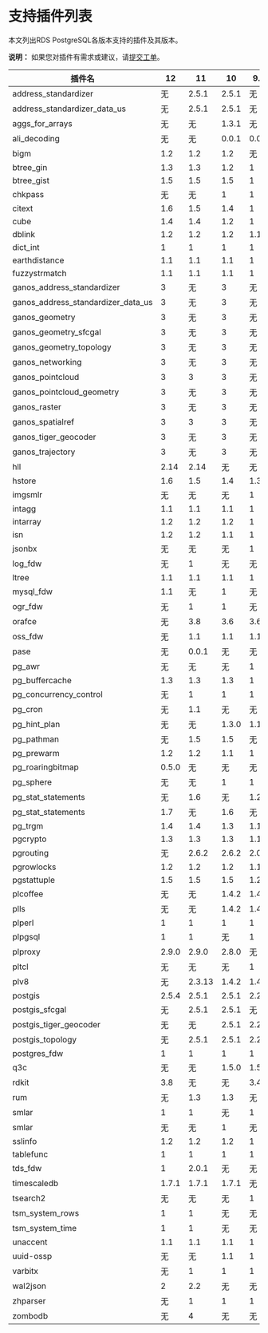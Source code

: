 # 支持插件列表

本文列出RDS PostgreSQL各版本支持的插件及其版本。

**说明：** 如果您对插件有需求或建议，请[提交工单](https://workorder-intl.console.aliyun.com/#/ticket/createIndex)。

|插件名|12|11|10|9.4|
|---|--|--|--|---|
|address\_standardizer|无|2.5.1|2.5.1|无|
|address\_standardizer\_data\_us|无|2.5.1|2.5.1|无|
|aggs\_for\_arrays|无|无|1.3.1|无|
|ali\_decoding|无|无|0.0.1|0.0.1|
|bigm|1.2|1.2|1.2|无|
|btree\_gin|1.3|1.3|1.2|1|
|btree\_gist|1.5|1.5|1.5|1|
|chkpass|无|无|1|1|
|citext|1.6|1.5|1.4|1|
|cube|1.4|1.4|1.2|1|
|dblink|1.2|1.2|1.2|1.1|
|dict\_int|1|1|1|1|
|earthdistance|1.1|1.1|1.1|1|
|fuzzystrmatch|1.1|1.1|1.1|1|
|ganos\_address\_standardizer|3|无|3|无|
|ganos\_address\_standardizer\_data\_us|3|无|3|无|
|ganos\_geometry|3|无|3|无|
|ganos\_geometry\_sfcgal|3|无|3|无|
|ganos\_geometry\_topology|3|无|3|无|
|ganos\_networking|3|无|3|无|
|ganos\_pointcloud|3|3|3|无|
|ganos\_pointcloud\_geometry|3|无|3|无|
|ganos\_raster|3|无|3|无|
|ganos\_spatialref|3|3|3|无|
|ganos\_tiger\_geocoder|3|无|3|无|
|ganos\_trajectory|3|无|3|无|
|hll|2.14|2.14|无|无|
|hstore|1.6|1.5|1.4|1.3|
|imgsmlr|无|无|无|1|
|intagg|1.1|1.1|1.1|1|
|intarray|1.2|1.2|1.2|1|
|isn|1.2|1.2|1.1|1|
|jsonbx|无|无|无|1|
|log\_fdw|无|1|无|无|
|ltree|1.1|1.1|1.1|1|
|mysql\_fdw|1.1|无|1|无|
|ogr\_fdw|无|1|1|无|
|orafce|无|3.8|3.6|3.6|
|oss\_fdw|无|1.1|1.1|1.1|
|pase|无|0.0.1|无|无|
|pg\_awr|无|无|无|1|
|pg\_buffercache|1.3|1.3|1.3|1|
|pg\_concurrency\_control|无|1|1|1|
|pg\_cron|无|1.1|无|无|
|pg\_hint\_plan|无|无|1.3.0|1.1.3|
|pg\_pathman|无|1.5|1.5|无|
|pg\_prewarm|1.2|1.2|1.1|1|
|pg\_roaringbitmap|0.5.0|无|无|无|
|pg\_sphere|无|无|1|1|
|pg\_stat\_statements|无|1.6|无|1.2|
|pg\_stat\_statements|1.7|无|1.6|无|
|pg\_trgm|1.4|1.4|1.3|1.1|
|pgcrypto|1.3|1.3|1.3|1.1|
|pgrouting|无|2.6.2|2.6.2|2.0.0|
|pgrowlocks|1.2|1.2|1.2|1.1|
|pgstattuple|1.5|1.5|1.5|1.2|
|plcoffee|无|无|1.4.2|1.4.2|
|plls|无|无|1.4.2|1.4.2|
|plperl|1|1|1|1|
|plpgsql|1|1|无|1|
|plproxy|2.9.0|2.9.0|2.8.0|无|
|pltcl|无|无|无|1|
|plv8|无|2.3.13|1.4.2|1.4.2|
|postgis|2.5.4|2.5.1|2.5.1|2.2.8|
|postgis\_sfcgal|无|2.5.1|2.5.1|无|
|postgis\_tiger\_geocoder|无|无|2.5.1|2.2.8|
|postgis\_topology|无|2.5.1|2.5.1|2.2.8|
|postgres\_fdw|1|1|1|1|
|q3c|无|无|1.5.0|1.5.0|
|rdkit|3.8|无|无|3.4|
|rum|无|1.3|1.3|无|
|smlar|1|1|无|1|
|smlar|无|无|1|无|
|sslinfo|1.2|1.2|1.2|1|
|tablefunc|1|1|1|1|
|tds\_fdw|1|2.0.1|无|无|
|timescaledb|1.7.1|1.7.1|1.7.1|无|
|tsearch2|无|无|无|1|
|tsm\_system\_rows|1|1|无|无|
|tsm\_system\_time|1|1|无|无|
|unaccent|1.1|1.1|1.1|1|
|uuid-ossp|无|无|1.1|1|
|varbitx|无|1|1|1|
|wal2json|2|2.2|无|无|
|zhparser|无|1|1|1|
|zombodb|无|4|无|无|

